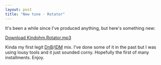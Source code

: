 ```yaml
---
layout: post
title: "New tune - Rotator"
---
```


<p>It's been a while since I've produced anything, but here's something new:</p>
<p><a href="http://kindohm.developstuff.com/music/Electronica/Kindohm.Rotator.mp3">Download Kindohm.Rotator.mp3</a></p>
<p>Kinda my first legit <a href="http://en.wikipedia.org/wiki/Drum_n_bass">DnB</a>/<a href="http://en.wikipedia.org/wiki/Intelligent_dance_music">IDM</a> mix.  I've done some of it in the past but I was using lousy tools and it just sounded corny.  Hopefully the first of many installments.  Enjoy.</p>
 
